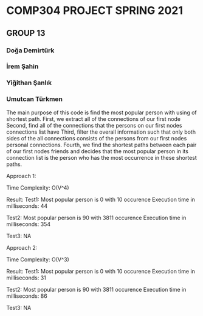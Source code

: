 # COMP304 PROJECT SPRING 2021
## GROUP 13
### Doğa Demirtürk
### İrem Şahin
### Yiğithan Şanlık
### Umutcan Türkmen

The main purpose of this code is find the most popular person with using of shortest path.
First, we extract all of the connections of our first node
Second, find all of the connections that the persons on our first nodes connections list have
Third, filter the overall information such that only both sides of the all connections consists of the persons from our first nodes personal connections.
Fourth, we find the shortest paths between each pair of our first nodes friends and decides that the most popular person in its connection list is the person who has the most occurrence in these shortest paths.



Approach 1:

Time Complexity: O(V^4)

Result: 
Test1: Most popular person is 0 with 10 occurence
Execution time in milliseconds: 44

Test2: Most popular person is 90 with 3811 occurence
Execution time in milliseconds: 354

Test3: NA

Approach 2:

Time Complexity: O(V^3)

Result:
Test1: Most popular person is 0 with 10 occurence
Execution time in milliseconds: 31

Test2: Most popular person is 90 with 3811 occurence
Execution time in milliseconds: 86

Test3: NA
